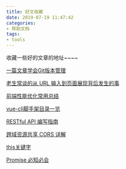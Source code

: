 ```yaml
---
title: 好文收藏
date: 2019-07-19 11:47:42
categories:
- 帮助文档
tags:
- tools
---
```




收藏一些好的文章的地址~~~~



<!--more-->

[一篇文章学会Git版本管理](https://juejin.im/post/5d1c46c65188256d525ff33d)

[老生常谈的从 URL 输入到页面展现背后发生的事](https://mp.weixin.qq.com/s/oGmVsIRZLIUQPqY5ZpUzpQ)

[前端性能优化常用总结](https://juejin.im/post/59e1bbc9f265da430f311fb1)

[vue-cli脚手架目录一览](https://www.cnblogs.com/hongdiandian/p/8311645.html)

[RESTful API 编写指南](https://blog.igevin.info/posts/restful-api-get-started-to-write/?hmsr=toutiao.io&utm_medium=toutiao.io&utm_source=toutiao.io)

[跨域资源共享 CORS 详解](http://www.ruanyifeng.com/blog/2016/04/cors.html)

[this关键字](http://wangdoc.com/javascript/oop/this.html)

[Promise 必知必会](https://mp.weixin.qq.com/s?__biz=MzIxNjgwMDIzMA==&mid=2247484454&idx=1&sn=ee9789735ef6cb542c7aa5c444e5df6d&chksm=9782caafa0f543b93ada68b44a40024da39b688cfad148fbc5f9d70f8879f14995256e767546&mpshare=1&scene=1&srcid=&sharer_sharetime=1574057027241&sharer_shareid=88d39ffb5aec481a41d5a40c3e0c927a&key=51b99fa703fecc6b7a0877ff3cc2ab0b7b80ac06635807bc1a1bb741880beb86d1f3669510a478772a88b95ef0ee38a18ddd52afd475539ad60824bd573267541a947a0707dd335737113708b7b94a32&ascene=1&uin=MTA2NTk1NjU2NA%3D%3D&devicetype=Windows+10&version=62070158&lang=zh_CN&pass_ticket=lWT7BhNIONE5mgovSJaXPQJody9J7LRCyaSEof9fRRmDdo18cUF9up%2BnsX19%2FLU%2F)